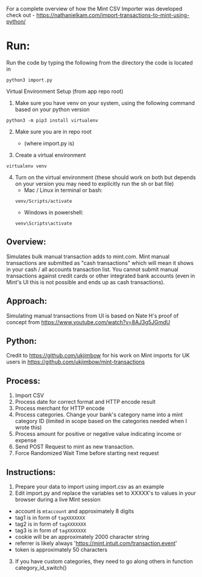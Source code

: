 For a complete overview of how the Mint CSV Importer was developed check out - https://nathanielkam.com/import-transactions-to-mint-using-python/

# Run:
Run the code by typing the following from the directory the code is located in

    python3 import.py


Virtual Environment Setup (from app repo root)
1. Make sure you have venv on your system, using the following command based on your python version 

```
python3 -m pip3 install virtualenv
```

2. Make sure you are in repo root 
    - (where import.py is)
   
3. Create a virtual environment

```
virtualenv venv
```

4. Turn on the virtual environment (these should work on both but depends on your version you may need to explicitly run the sh or bat file)
    - Mac / Linux in terminal or bash: 
   ```
   venv/Scripts/activate
   ```
    - Windows in powershell: 
   ```
   venv\Scripts\activate
   ```

## Overview: ##
Simulates bulk manual transaction adds to mint.com. Mint manual transactions are submitted as "cash transactions" which
will mean it shows in your cash / all accounts transaction list. You cannot submit manual transactions against credit
cards or other integrated bank accounts (even in Mint's UI this is not possible and ends up as cash transactions).

## Approach: ##
Simulating manual transactions from UI is based on Nate H's proof of concept from https://www.youtube.com/watch?v=8AJ3g5JGmdU

## Python: ##
Credit to https://github.com/ukjimbow for his work on Mint imports for UK users in https://github.com/ukjimbow/mint-transactions

## Process: ##
1. Import CSV
2. Process date for correct format and HTTP encode result
3. Process merchant for HTTP encode
4. Process categories. Change your bank's category name into a mint category ID (limited in scope based on the categories needed when I wrote this)
6. Process amount for positive or negative value indicating income or expense
7. Send POST Request to mint as new transaction.
8. Force Randomized Wait Time before starting next request

## Instructions: ##
1. Prepare your data to import using import.csv as an example
2. Edit import.py and replace the variables set to XXXXX's to values in your browser during a live Mint session
  - account is `mtaccount` and approximately 8 digits
  - tag1 is in form of `tagXXXXXXX`
  - tag2 is in form of `tagXXXXXXX`
  - tag3 is in form of `tagXXXXXXX`
  - cookie will be an approximately 2000 character string
  - referrer is likely always 'https://mint.intuit.com/transaction.event'
  - token is approximately 50 characters
3. If you have custom categories, they need to go along others in function category_id_switch()
